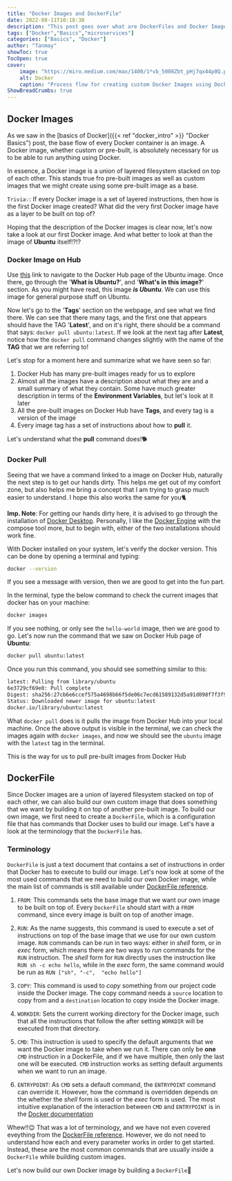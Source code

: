 ```yaml
---
title: "Docker Images and DockerFile"
date: 2022-08-11T10:18:38
description: "This post goes over what are DockerFiles and Docker Images"
tags: ["Docker","Basics","microservices"]
categories: ["Basics", "Docker"]
author: "Tanmay"
showToc: true
TocOpen: true
cover:
    image: "https://miro.medium.com/max/1400/1*vb_5008Zbt_pHj7qx44p0Q.png"
    alt: Docker
    caption: "Process flow for creating custom Docker Images using DockerFile"
ShowBreadCrumbs: true
---
```

 ## Docker Images

As we saw in the [basics of Docker]({{< ref "docker_intro" >}} "Docker Basics") post, the base flow of every Docker
container is an image. A Docker image, whether custom or pre-built, is absolutely necessary for us to be able to run
anything using Docker. 

In essence, a Docker image is a union of layered filesystem stacked on top of each other. This stands true fro pre-built
images as well as custom images that we might create using some pre-built image as a base. 

`Trivia💡`: If every Docker image is a set of layered instructions, then how is the first Docker image created? What
did the very first Docker image have as a layer to be built on top of?

Hoping that the description of the Docker images is clear now, let's now take a look at our first Docker image. And
what better to look at than the image of **Ubuntu** itself!?!?

### Docker Image on Hub
Use [this](https://hub.docker.com/_/ubuntu) link to navigate to the Docker Hub page of the Ubuntu image. Once there,
go through the '**What is Ubuntu?**',  and '**What's in this image?**' section. As you might have read, this image ***is Ubuntu***.
We can use this image for general purpose stuff on Ubuntu. 

Now let's go to the '**Tags**' section on the webpage, and see what we find there. We can see that there many tags, 
and the first one that appears should have the TAG '**Latest**', and on it's right, there should be a command that says: 
`docker pull ubuntu:latest`. If we look at the next tag after **Latest**, notice how the `docker pull` command changes 
slightly with the name of the **TAG** that we are referring to!

Let's stop for a moment here and summarize what we have seen so far:
1) Docker Hub has many pre-built images ready for us to explore
2) Almost all the images have a description about what they are and a small summary of what they contain. Some have 
much greater description in terms of the **Environment Variables**, but let's look at it later
3) All the pre-built images on Docker Hub have **Tags**, and every tag is a version of the image
4) Every image tag has a set of instructions about how to **pull** it. 

Let's understand what the **pull** command does!🐕

### Docker Pull

Seeing that we have a command linked to a image on Docker Hub, naturally the next step is to get our hands dirty. This
 helps me get out of my comfort zone, but also helps me bring a concept that I am trying to grasp much easier to 
understand. I hope this also works the same for you🐈

**Imp. Note**: For getting our hands dirty here, it is advised to go through the installation of 
[Docker Desktop](https://docs.docker.com/get-docker/). Personally, I like the 
[Docker Engine](https://docs.docker.com/engine/install/ubuntu/) with the compose tool more, but to begin with, either 
of the two installations should work fine.

With Docker installed on your system, let's verify the docker version. This can be done by opening a terminal and 
typing:

```bash
docker --version
```

If you see a message with version, then we are good to get into the fun part.

In the terminal, type the below command to check the current images that docker has on your machine: 
```bash 
docker images
```

If you see nothing, or only see the `hello-world` image, then we are good to go. Let's now run the command that we saw 
on Docker Hub page of **Ubuntu**:
```bash
docker pull ubuntu:latest
```

Once you run this command, you should see something similar to this:
```bash
latest: Pulling from library/ubuntu
6e3729cf69e0: Pull complete 
Digest: sha256:27cb6e6ccef575a4698b66f5de06c7ecd61589132d5a91d098f7f3f9285415a9
Status: Downloaded newer image for ubuntu:latest
docker.io/library/ubuntu:latest
```

What `docker pull` does is it pulls the image from Docker Hub into your local machine. Once the above output is visible 
in the terminal, we can check the images again with `docker images`, and now we should see the `ubuntu` image with the 
`latest` tag in the terminal.

This is the way for us to pull pre-built images from Docker Hub

## DockerFile

Since Docker images are a union of layered filesystem stacked on top of each other, we can also build our own custom 
image that does something that we want by building it on top of another pre-built image. To build our own image, we 
first need to create a `DockerFile`, which is a configuration file that has commands that Docker uses to build our 
image. Let's have a look at the terminology that the `DockerFile` has.

### Terminology

`DockerFile` is just a text document that contains a set of instructions in order that Docker has to execute to build
our image. Let's now look at some of the most used commands that we need to build our own Docker image, while the main
 list of commands is still available under [DockerFile reference](https://docs.docker.com/engine/reference/builder/).

1) `FROM`: This commands sets the base image that we want our own image to be built on top of. Every `DockerFile` 
should start with a `FROM` command, since every image is built on top of another image. 

2) `RUN`: As the name suggests, this command is used to execute a set of instructions on top of the base image that we 
use for our own custom image. `RUN` commands can be *run* in two ways: either in *shell* form, or in *exec* form, which
means there are two ways to *run* commands for the `RUN` instruction. The *shell* form for `RUN` directly uses the 
instruction like `RUN sh -c echo hello`, while in the *exec* form, the same command would be run as `RUN ["sh", "-c", 
"echo hello"]`

3) `COPY`: This command is used to *copy* something from our project code inside the Docker image. The copy command 
needs a `source` location to copy from and a `destination` location to copy inside the Docker image. 
4) `WORKDIR`: Sets the current working directory for the Docker image, such that all the instructions that follow the
after setting `WORKDIR` will be executed from that directory.
5) `CMD`: This instruction is used to specify the default arguments that we want the Docker image to take when we run 
it. There can only be **one** `CMD` instruction in a DockerFile, and if we have multiple, then only the last one will 
be executed. `CMD` instruction works as setting default arguments when we want to run an image.
6) `ENTRYPOINT`: As `CMD` sets a default command, the `ENTRYPOINT` command can override it. However, how the command
is overridden depends on the whether the *shell* form is used or the *exec* form is used. The most intuitive explanation
of the interaction between `CMD` and `ENTRYPOINT` is in the 
[Docker documentation](https://docs.docker.com/engine/reference/builder/#understand-how-cmd-and-entrypoint-interact)

Whew!!😌 That was a lot of terminology, and we have not even covered eveything from the 
[DockerFile reference](https://docs.docker.com/engine/reference/builder/). However, we do not need to understand how 
each and every parameter works in order to get started. Instead, these are the most common commands that are usually 
inside a `DockerFile` while building custom images.

Let's now build our own Docker image by building a `DockerFile`🤩
